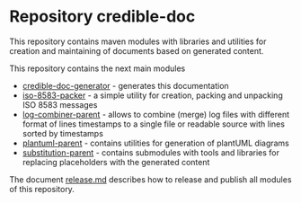 # Repository credible-doc
This repository contains maven modules with libraries and utilities for creation
and maintaining of documents based on generated content.

This repository contains the next main modules
* [credible-doc-generator](credible-doc-generator/README.md) - generates this documentation
* [iso-8583-packer](iso-8583-packer/README.md) - a simple utility for creation, packing and unpacking ISO 8583 messages
* [log-combiner-parent](log-combiner-parent/README.md) - allows to combine (merge) log files
with different format of lines timestamps to a single file or readable source with lines sorted by timestamps
* [plantuml-parent](plantuml/README.md) - contains utilities for generation of plantUML diagrams
* [substitution-parent](substitution/README.md) - contains submodules with tools and libraries for replacing
placeholders with the generated content

The document [release.md](doc/release.md) describes how to release and publish all modules of this repository.
